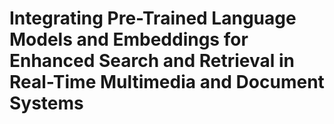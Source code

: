 # Integrating Pre-Trained Language Models and Embeddings for Enhanced Search and Retrieval in Real-Time Multimedia and Document Systems

